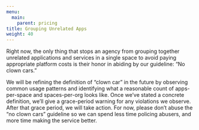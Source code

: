 ```yaml
---
menu:
  main:
    parent: pricing
title: Grouping Unrelated Apps
weight: 40
---
```


Right now, the only thing that stops an agency from grouping together unrelated applications and services in a single space to avoid paying appropriate platform costs is their honor in abiding by our guideline: “No clown cars.”

We will be refining the definition of “clown car” in the future by observing common usage patterns and identifying what a reasonable count of apps-per-space and spaces-per-org looks like. Once we’ve stated a concrete definition, we’ll give a grace-period warning for any violations we observe. After that grace period, we will take action. For now, please don’t abuse the “no clown cars” guideline so we can spend less time policing abusers, and more time making the service better.
